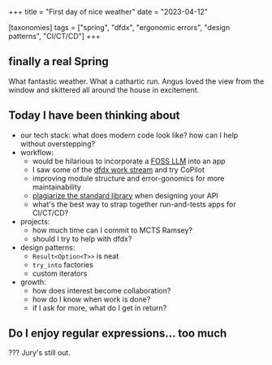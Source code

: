 +++
title = "First day of nice weather"
date = "2023-04-12"

[taxonomies]
tags = ["spring", "dfdx", "ergonomic errors", "design patterns", "CI/CT/CD"]
+++

## finally a real Spring

What fantastic weather. What a cathartic run. Angus loved the view from the window and skittered all around the house in excitement.

## Today I have been thinking about

- our tech stack: what does modern code look like? how can I help without overstepping?
- workflow:
  - would be hilarious to incorporate a [FOSS LLM](https://www.youtube.com/watch?v=StMP7g-0wK4) into an app
  - I saw some of the [dfdx work stream](https://www.twitch.tv/corelo1) and try CoPilot
  - improving module structure and error-gonomics for more maintainability
  - [plagiarize the standard library](https://towardsdatascience.com/nine-rules-for-creating-fast-safe-and-compatible-data-structures-in-rust-part-1-c0973092e0a3) when designing your API
  - what's the best way to strap together run-and-tests apps for CI/CT/CD?
- projects:
  - how much time can I commit to MCTS Ramsey?
  - should I try to help with dfdx?
- design patterns:
  - `Result<Option<T>>` is neat
  - `try_into` factories
  - custom iterators
- growth:
  - how does interest become collaboration?
  - how do I know when work is done?
  - if I ask for more, what do I get in return?

## Do I enjoy regular expressions... too much

??? Jury's still out.
